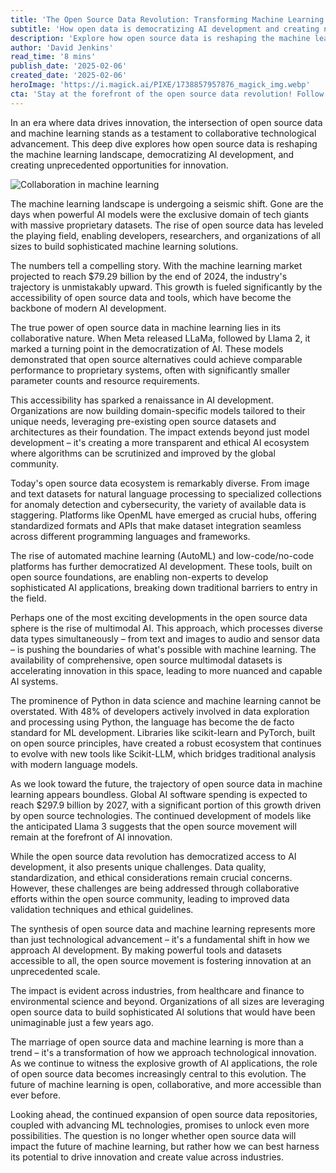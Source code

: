 ```yaml
---
title: 'The Open Source Data Revolution: Transforming Machine Learning''s Landscape'
subtitle: 'How open data is democratizing AI development and creating new opportunities'
description: 'Explore how open source data is reshaping the machine learning landscape, democratizing AI development, and creating unprecedented opportunities for innovation.'
author: 'David Jenkins'
read_time: '8 mins'
publish_date: '2025-02-06'
created_date: '2025-02-06'
heroImage: 'https://i.magick.ai/PIXE/1738857957876_magick_img.webp'
cta: 'Stay at the forefront of the open source data revolution! Follow us on LinkedIn for daily insights on machine learning innovations, emerging datasets, and how organizations are leveraging open source to transform their AI capabilities.'
---
```


In an era where data drives innovation, the intersection of open source data and machine learning stands as a testament to collaborative technological advancement. This deep dive explores how open source data is reshaping the machine learning landscape, democratizing AI development, and creating unprecedented opportunities for innovation.

![Collaboration in machine learning](https://i.magick.ai/PIXE/1738857957879_magick_img.webp)

The machine learning landscape is undergoing a seismic shift. Gone are the days when powerful AI models were the exclusive domain of tech giants with massive proprietary datasets. The rise of open source data has leveled the playing field, enabling developers, researchers, and organizations of all sizes to build sophisticated machine learning solutions.

The numbers tell a compelling story. With the machine learning market projected to reach $79.29 billion by the end of 2024, the industry's trajectory is unmistakably upward. This growth is fueled significantly by the accessibility of open source data and tools, which have become the backbone of modern AI development.

The true power of open source data in machine learning lies in its collaborative nature. When Meta released LLaMa, followed by Llama 2, it marked a turning point in the democratization of AI. These models demonstrated that open source alternatives could achieve comparable performance to proprietary systems, often with significantly smaller parameter counts and resource requirements.

This accessibility has sparked a renaissance in AI development. Organizations are now building domain-specific models tailored to their unique needs, leveraging pre-existing open source datasets and architectures as their foundation. The impact extends beyond just model development – it's creating a more transparent and ethical AI ecosystem where algorithms can be scrutinized and improved by the global community.

Today's open source data ecosystem is remarkably diverse. From image and text datasets for natural language processing to specialized collections for anomaly detection and cybersecurity, the variety of available data is staggering. Platforms like OpenML have emerged as crucial hubs, offering standardized formats and APIs that make dataset integration seamless across different programming languages and frameworks.

The rise of automated machine learning (AutoML) and low-code/no-code platforms has further democratized AI development. These tools, built on open source foundations, are enabling non-experts to develop sophisticated AI applications, breaking down traditional barriers to entry in the field.

Perhaps one of the most exciting developments in the open source data sphere is the rise of multimodal AI. This approach, which processes diverse data types simultaneously – from text and images to audio and sensor data – is pushing the boundaries of what's possible with machine learning. The availability of comprehensive, open source multimodal datasets is accelerating innovation in this space, leading to more nuanced and capable AI systems.

The prominence of Python in data science and machine learning cannot be overstated. With 48% of developers actively involved in data exploration and processing using Python, the language has become the de facto standard for ML development. Libraries like scikit-learn and PyTorch, built on open source principles, have created a robust ecosystem that continues to evolve with new tools like Scikit-LLM, which bridges traditional analysis with modern language models.

As we look toward the future, the trajectory of open source data in machine learning appears boundless. Global AI software spending is expected to reach $297.9 billion by 2027, with a significant portion of this growth driven by open source technologies. The continued development of models like the anticipated Llama 3 suggests that the open source movement will remain at the forefront of AI innovation.

While the open source data revolution has democratized access to AI development, it also presents unique challenges. Data quality, standardization, and ethical considerations remain crucial concerns. However, these challenges are being addressed through collaborative efforts within the open source community, leading to improved data validation techniques and ethical guidelines.

The synthesis of open source data and machine learning represents more than just technological advancement – it's a fundamental shift in how we approach AI development. By making powerful tools and datasets accessible to all, the open source movement is fostering innovation at an unprecedented scale.

The impact is evident across industries, from healthcare and finance to environmental science and beyond. Organizations of all sizes are leveraging open source data to build sophisticated AI solutions that would have been unimaginable just a few years ago.

The marriage of open source data and machine learning is more than a trend – it's a transformation of how we approach technological innovation. As we continue to witness the explosive growth of AI applications, the role of open source data becomes increasingly central to this evolution. The future of machine learning is open, collaborative, and more accessible than ever before.

Looking ahead, the continued expansion of open source data repositories, coupled with advancing ML technologies, promises to unlock even more possibilities. The question is no longer whether open source data will impact the future of machine learning, but rather how we can best harness its potential to drive innovation and create value across industries.
